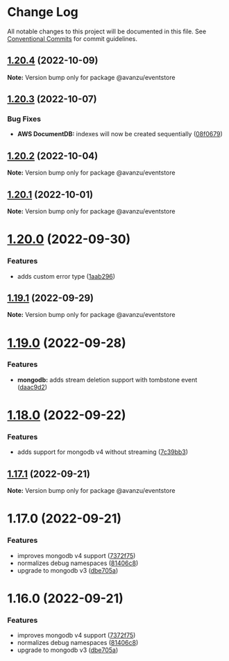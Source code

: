 # Change Log

All notable changes to this project will be documented in this file.
See [Conventional Commits](https://conventionalcommits.org) for commit guidelines.

## [1.20.4](https://github.com/avanzu/node-packages/compare/@avanzu/eventstore@1.20.3...@avanzu/eventstore@1.20.4) (2022-10-09)

**Note:** Version bump only for package @avanzu/eventstore





## [1.20.3](https://github.com/avanzu/node-packages/compare/@avanzu/eventstore@1.20.2...@avanzu/eventstore@1.20.3) (2022-10-07)


### Bug Fixes

* **AWS DocumentDB:** indexes will now be created sequentially ([08f0679](https://github.com/avanzu/node-packages/commit/08f06790753c5fd90ac5b1ca6240075d41ee9885))





## [1.20.2](https://github.com/avanzu/node-packages/compare/@avanzu/eventstore@1.20.1...@avanzu/eventstore@1.20.2) (2022-10-04)

**Note:** Version bump only for package @avanzu/eventstore





## [1.20.1](https://github.com/avanzu/node-packages/compare/@avanzu/eventstore@1.20.0...@avanzu/eventstore@1.20.1) (2022-10-01)

**Note:** Version bump only for package @avanzu/eventstore





# [1.20.0](https://github.com/avanzu/node-packages/compare/@avanzu/eventstore@1.19.1...@avanzu/eventstore@1.20.0) (2022-09-30)


### Features

* adds custom error type ([1aab296](https://github.com/avanzu/node-packages/commit/1aab2963cf9dad0fb75619f3bd56c761c905b3fa))





## [1.19.1](https://github.com/avanzu/node-packages/compare/@avanzu/eventstore@1.19.0...@avanzu/eventstore@1.19.1) (2022-09-29)

**Note:** Version bump only for package @avanzu/eventstore





# [1.19.0](https://github.com/avanzu/node-packages/compare/@avanzu/eventstore@1.18.0...@avanzu/eventstore@1.19.0) (2022-09-28)


### Features

* **mongodb:**  adds stream deletion support with tombstone event ([daac9d2](https://github.com/avanzu/node-packages/commit/daac9d26a696a466bf56e4d5331c760480875a5e))





# [1.18.0](https://github.com/avanzu/node-packages/compare/@avanzu/eventstore@1.17.1...@avanzu/eventstore@1.18.0) (2022-09-22)


### Features

* adds support for mongodb v4 without streaming ([7c39bb3](https://github.com/avanzu/node-packages/commit/7c39bb3487609c6a259f9336fceb5877ddc1ac80))





## [1.17.1](https://github.com/avanzu/node-packages/compare/@avanzu/eventstore@1.17.0...@avanzu/eventstore@1.17.1) (2022-09-21)

**Note:** Version bump only for package @avanzu/eventstore





# 1.17.0 (2022-09-21)


### Features

* improves mongodb v4 support ([7372f75](https://github.com/avanzu/node-packages/commit/7372f7568023bcb5b4d10d31cda7f13d362fd6c2))
* normalizes debug namespaces ([81406c8](https://github.com/avanzu/node-packages/commit/81406c888db53cc6ba7f3bb2b3b3c33021a92742))
* upgrade to mongodb v3 ([dbe705a](https://github.com/avanzu/node-packages/commit/dbe705a2e1b16c8d7f95214f1eb44282ed89c4b3))





# 1.16.0 (2022-09-21)


### Features

* improves mongodb v4 support ([7372f75](https://github.com/avanzu/node-packages/commit/7372f7568023bcb5b4d10d31cda7f13d362fd6c2))
* normalizes debug namespaces ([81406c8](https://github.com/avanzu/node-packages/commit/81406c888db53cc6ba7f3bb2b3b3c33021a92742))
* upgrade to mongodb v3 ([dbe705a](https://github.com/avanzu/node-packages/commit/dbe705a2e1b16c8d7f95214f1eb44282ed89c4b3))
